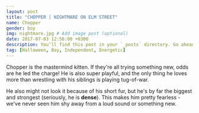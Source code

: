 ```yaml
---
layout: post
title: "CHOPPER | NIGHTMARE ON ELM STREET"
name: Chopper
gender: boy
img: nightmare.jpg # Add image post (optional)
date: 2017-07-03 12:56:00 +0300
description: You’ll find this post in your `_posts` directory. Go ahead and edit it and re-build the site to see your changes. # Add post description (optional)
tag: [Halloween, Boy, Independent, Energetic]
---
```


Chopper is the mastermind kitten. If they're all trying something new, odds are he led the charge! He is also super playful, and the only thing he loves more than wrestling with his siblings is playing tug-of-war.

He also might not look it because of his short fur, but he's by far the biggest and strongest (seriously, he is <b>dense</b>). This makes him pretty fearless - we've never seen him shy away from a loud sound or something new.